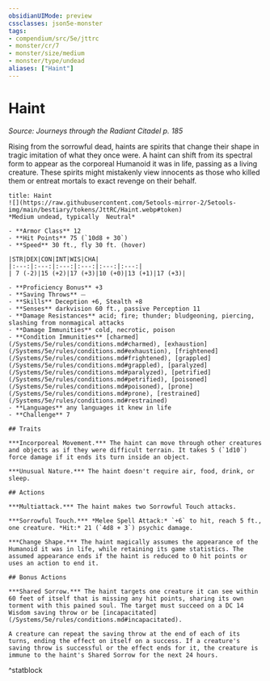 ```yaml
---
obsidianUIMode: preview
cssclasses: json5e-monster
tags:
- compendium/src/5e/jttrc
- monster/cr/7
- monster/size/medium
- monster/type/undead
aliases: ["Haint"]
---
```

# Haint
*Source: Journeys through the Radiant Citadel p. 185*  

Rising from the sorrowful dead, haints are spirits that change their shape in tragic imitation of what they once were. A haint can shift from its spectral form to appear as the corporeal Humanoid it was in life, passing as a living creature. These spirits might mistakenly view innocents as those who killed them or entreat mortals to exact revenge on their behalf.

```ad-statblock
title: Haint
![](https://raw.githubusercontent.com/5etools-mirror-2/5etools-img/main/bestiary/tokens/JttRC/Haint.webp#token)
*Medium undead, typically  Neutral*

- **Armor Class** 12
- **Hit Points** 75 (`10d8 + 30`)
- **Speed** 30 ft., fly 30 ft. (hover)

|STR|DEX|CON|INT|WIS|CHA|
|:---:|:---:|:---:|:---:|:---:|:---:|
| 7 (-2)|15 (+2)|17 (+3)|10 (+0)|13 (+1)|17 (+3)|

- **Proficiency Bonus** +3
- **Saving Throws** ⏤
- **Skills** Deception +6, Stealth +8
- **Senses** darkvision 60 ft., passive Perception 11
- **Damage Resistances** acid; fire; thunder; bludgeoning, piercing, slashing from nonmagical attacks
- **Damage Immunities** cold, necrotic, poison
- **Condition Immunities** [charmed](/Systems/5e/rules/conditions.md#charmed), [exhaustion](/Systems/5e/rules/conditions.md#exhaustion), [frightened](/Systems/5e/rules/conditions.md#frightened), [grappled](/Systems/5e/rules/conditions.md#grappled), [paralyzed](/Systems/5e/rules/conditions.md#paralyzed), [petrified](/Systems/5e/rules/conditions.md#petrified), [poisoned](/Systems/5e/rules/conditions.md#poisoned), [prone](/Systems/5e/rules/conditions.md#prone), [restrained](/Systems/5e/rules/conditions.md#restrained)
- **Languages** any languages it knew in life
- **Challenge** 7

## Traits

***Incorporeal Movement.*** The haint can move through other creatures and objects as if they were difficult terrain. It takes 5 (`1d10`) force damage if it ends its turn inside an object.

***Unusual Nature.*** The haint doesn't require air, food, drink, or sleep.

## Actions

***Multiattack.*** The haint makes two Sorrowful Touch attacks.

***Sorrowful Touch.*** *Melee Spell Attack:* `+6` to hit, reach 5 ft., one creature. *Hit:* 21 (`4d8 + 3`) psychic damage.

***Change Shape.*** The haint magically assumes the appearance of the Humanoid it was in life, while retaining its game statistics. The assumed appearance ends if the haint is reduced to 0 hit points or uses an action to end it.

## Bonus Actions

***Shared Sorrow.*** The haint targets one creature it can see within 60 feet of itself that is missing any hit points, sharing its own torment with this pained soul. The target must succeed on a DC 14 Wisdom saving throw or be [incapacitated](/Systems/5e/rules/conditions.md#incapacitated).

A creature can repeat the saving throw at the end of each of its turns, ending the effect on itself on a success. If a creature's saving throw is successful or the effect ends for it, the creature is immune to the haint's Shared Sorrow for the next 24 hours.
```
^statblock